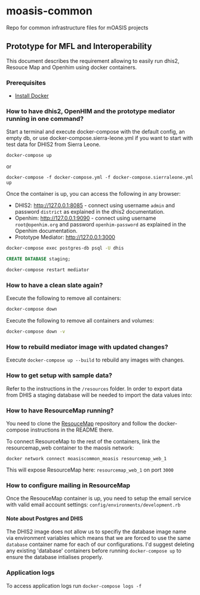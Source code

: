 # moasis-common
Repo for common infrastructure files for mOASIS projects

## Prototype for MFL and Interoperability

This document describes the requirement allowing to easily run dhis2, Resouce Map and Openhim using docker containers.

### Prerequisites

* [Install Docker](http://docs.docker.com/engine/installation/)

### How to have dhis2, OpenHIM and the prototype mediator running in one command?

Start a terminal and execute docker-compose with the default config, an empty db, or use docker-compose.sierra-leone.yml if you want to start with test data for DHIS2 from Sierra Leone.

`docker-compose up`

or

`docker-compose -f docker-compose.yml -f docker-compose.sierraleone.yml up`

Once the container is up, you can access the following in any browser:

* DHIS2: http://127.0.0.1:8085 - connect using username `admin` and password `district` as explained in the dhis2 documentation.
* Openhim: http://127.0.0.1:9090 - connect using username `root@openhim.org` and password `openhim-password` as explained in the Openhim documentation.
* Prototype Mediator: http://127.0.0.1:3000

```bash
docker-compose exec postgres-db psql -U dhis
```

```sql
CREATE DATABASE staging;
```

```bash
docker-compose restart mediator
```

### How to have a clean slate again?

Execute the following to remove all containers:
```bash
docker-compose down
```

Execute the following to remove all containers and volumes:
```bash
docker-compose down -v
```

### How to rebuild mediator image with updated changes?

Execute `docker-compose up --build` to rebuild any images with changes.

### How to get setup with sample data?

Refer to the instructions in the `/resources` folder.
In order to export data from DHIS a staging database will be needed to import the data values into:

### How to have ResourceMap running?

You need to clone the [ResouceMap](https://github.com/instedd/resourcemap) repository and follow the docker-compose instructions in the README there.

To connect ResourceMap to the rest of the containers, link the resourcemap_web container to the maosis network:

`docker network connect moasiscommon_moasis resourcemap_web_1`

This will expose ResourceMap here: `resourcemap_web_1` on port `3000`

### How to configure mailing in ResourceMap

Once the ResouceMap container is up, you need to setup the email service with valid email account settings: `config/environments/development.rb`

#### Note about Postgres and DHIS

The DHIS2 image does not allow us to specifiy the database image name via environment variables which means that we are forced to use the same `database` container name for each of our configurations. I'd suggest deleting any existing 'database' containers before running `docker-compose up` to ensure the database intialises properly.

### Application logs

To access application logs run `docker-compose logs -f`

